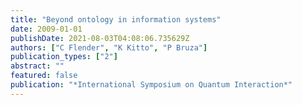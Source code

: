 ```yaml
---
title: "Beyond ontology in information systems"
date: 2009-01-01
publishDate: 2021-08-03T04:08:06.735629Z
authors: ["C Flender", "K Kitto", "P Bruza"]
publication_types: ["2"]
abstract: ""
featured: false
publication: "*International Symposium on Quantum Interaction*"
---
```


